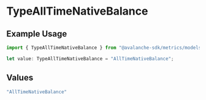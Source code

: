 # TypeAllTimeNativeBalance

## Example Usage

```typescript
import { TypeAllTimeNativeBalance } from "@avalanche-sdk/metrics/models/components";

let value: TypeAllTimeNativeBalance = "AllTimeNativeBalance";
```

## Values

```typescript
"AllTimeNativeBalance"
```